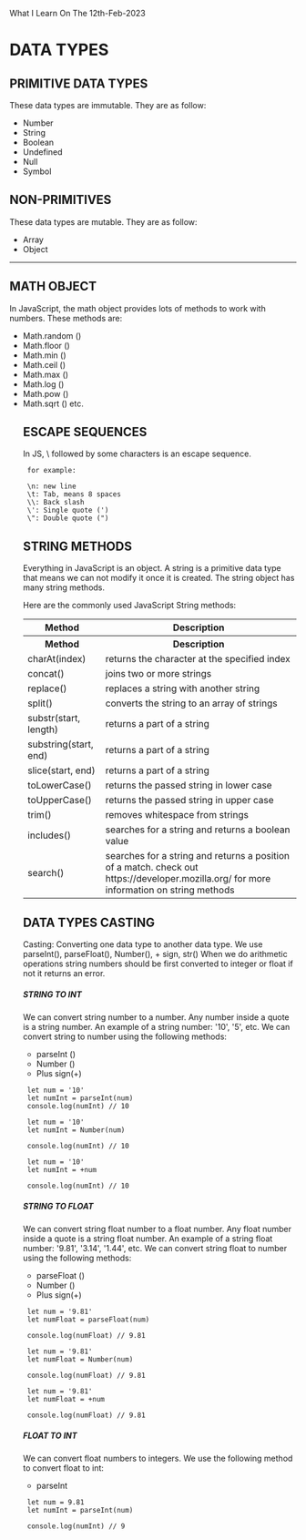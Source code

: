 What I Learn On The 12th-Feb-2023

# DATA TYPES

## PRIMITIVE DATA TYPES
<p> These data types are immutable. They are as follow: </p>
<ul>
  <li>Number</li>
  <li>String</li>
  <li>Boolean</li>
  <li>Undefined</li>
  <li>Null</li>
  <li>Symbol</li>
</ul>

## NON-PRIMITIVES 
<p> These data types are mutable. They are as follow: </p>
<ul>
 <li>Array</li>
 <li>Object</li>
</ul>
<hr>


## MATH OBJECT
<P>In JavaScript, the math object provides lots of methods to work with  numbers. These methods are: </p> 
<ul>
 <li> Math.random () </li> 
 <li> Math.floor () </li>
 <li> Math.min () </li> 
 <li> Math.ceil ()</li> 
 <li> Math.max ()</li> 
 <li> Math.log ()</li> 
 <li> Math.pow ()</li> 
 <li> Math.sqrt () etc. </li>



## ESCAPE SEQUENCES
<p> In JS, \ followed by some characters is an escape sequence. </p>
 
     for example:

     \n: new line
     \t: Tab, means 8 spaces
     \\: Back slash
     \': Single quote (')
     \": Double quote (")



## STRING METHODS
<p>Everything in JavaScript is an object. A string is a primitive data type that means we can not modify it once it is created. The string object has many string methods. </p>

<p>Here are the commonly used JavaScript String methods: </p>
<table border="0">
 <tbody>
   <tr>
     <th>Method</th>
     <th>Description</th>
   </tr>
   <tr>
     <th>Method</th>
     <th>Description</th>
   </tr>
   <tr>
     <td>charAt(index)</td>
     <td>returns the character at the specified index</td>
   </tr>
   <tr>
     <td>concat()</td>
     <td>joins two or more strings</td>
   </tr>
   <tr>
     <td>replace()</td>
     <td>replaces a string with another string</td>
   </tr>
   <tr>
     <td>split()</td>
     <td>converts the string to an array of strings</td>
   </tr>
   <tr>
     <td>substr(start, length)</td>
     <td>returns a part of a string</td>
   </tr>
   <tr>
     <td>substring(start, end)</td>
     <td>returns a part of a string</td>
   </tr>
   <tr>
     <td>slice(start, end)</td>
     <td>returns a part of a string</td>
   </tr>
   <tr>
     <td>toLowerCase()</td>
     <td>returns the passed string in lower case</td>
   </tr>
   <tr>
     <td>toUpperCase()</td>
     <td>returns the passed string in upper case</td>
   </tr>
   <tr>
     <td>trim()</td>
     <td>removes whitespace from strings</td>
   </tr>
   <tr>
     <td>includes()</td>
     <td>searches for a string and returns a boolean value</td>
   </tr>
   <tr>
     <td>search()</td>
     <td>searches for a string and returns a position of a match. check out https://developer.mozilla.org/ for more information on string methods</td>
   </tr>
 </tbody>
</table>



## DATA TYPES CASTING
<p>Casting: Converting one data type to another data type. We use parseInt(), parseFloat(), Number(), + sign, str() When we do arithmetic operations string numbers should be first converted to integer or float if not it returns an error.</p>

##### STRING TO INT
<p>We can convert string number to a number. Any number inside a quote is a string number. An example of a string number: '10', '5', etc. We can convert string to number using the following methods:</p>

<ul>
 <li>parseInt ()</li>
 <li>Number ()</li>
 <li>Plus sign(+)</li>
</ul>

     let num = '10'
     let numInt = parseInt(num)
     console.log(numInt) // 10

     let num = '10'
     let numInt = Number(num)

     console.log(numInt) // 10

     let num = '10'
     let numInt = +num

     console.log(numInt) // 10


##### STRING TO FLOAT
<p>We can convert string float number to a float number. Any float number inside a quote is a string float number. An example of a string float number: '9.81', '3.14', '1.44', etc. We can convert string float to number using the following methods: </p>

<ul>
 <li>parseFloat ()</li>
 <li>Number ()</li>
 <li>Plus sign(+)</li>
</ul>

     let num = '9.81'
     let numFloat = parseFloat(num)

     console.log(numFloat) // 9.81

     let num = '9.81'
     let numFloat = Number(num)

     console.log(numFloat) // 9.81

     let num = '9.81'
     let numFloat = +num

     console.log(numFloat) // 9.81


##### FLOAT TO INT
<p>We can convert float numbers to integers. We use the following method to convert float to int: </p>

<ul>
 <li>parseInt</li>
</ul>

     let num = 9.81
     let numInt = parseInt(num)

     console.log(numInt) // 9